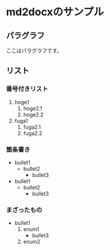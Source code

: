 # md2docxのサンプル

## パラグラフ

ここはパラグラフです。

## リスト

### 番号付きリスト

1. hoge1
    1. hoge2.1
    1. hoge2.2
1. fuga1
    1. fuga2.1
    1. fuga2.2

### 箇条書き

* bullet1
    * bullet2
        * bullet3
* bullet1
    * bullet2
        * bullet3

### まざったもの

* bullet1
    1. enum1
        * bullet3
    1. enum2
